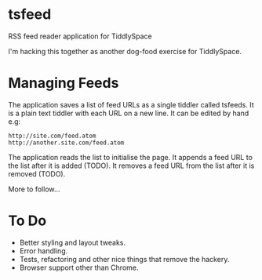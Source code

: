 # tsfeed

RSS feed reader application for TiddlySpace

I'm hacking this together as another dog-food exercise for TiddlySpace.

# Managing Feeds

The application saves a list of feed URLs as a single tiddler called tsfeeds.
It is a plain text tiddler with each URL on a new line.  It can be edited by hand e.g:

    http://site.com/feed.atom
    http://another.site.com/feed.atom

The application reads the list to initialise the page.
It appends a feed URL to the list after it is added (TODO).
It removes a feed URL from the list after it is removed (TODO).

More to follow...

# To Do

* Better styling and layout tweaks.
* Error handling.
* Tests, refactoring and other nice things that remove the hackery.
* Browser support other than Chrome.